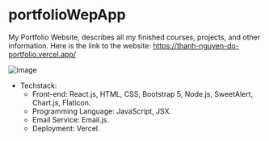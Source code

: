 # portfolioWepApp
My Portfolio Website, describes all my finished courses, projects, and other information.
Here is the link to the website: https://thanh-nguyen-do-portfolio.vercel.app/

![image](https://github.com/drakenevadie19/portfolioWebApp/assets/111625547/adf18c9b-f5fc-4169-b15e-7ffe3e555b66)


- Techstack:
   - Front-end: React.js, HTML, CSS, Bootstrap 5, Node.js, SweetAlert, Chart.js, Flaticon.
   - Programming Language: JavaScript, JSX.
   - Email Service: Email.js.
   - Deployment: Vercel.

